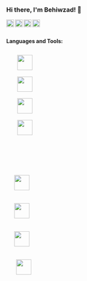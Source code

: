 ### Hi there, I'm Behiwzad! 👋
<a href="https://codesandbox.io/u/anuraghazra">
  <img align="left" alt="Anurag Hazra | CodeSandbox" width="20px" src="https://image.flaticon.com/icons/png/512/174/174855.png" />
</a>
<a href="https://codesandbox.io/u/anuraghazra">
  <img align="left" alt="Anurag Hazra | CodeSandbox" width="20px" src="https://image.flaticon.com/icons/png/512/174/174876.png" />
</a>
<a href="https://codesandbox.io/u/anuraghazra">
  <img align="left" alt="Anurag Hazra | CodeSandbox" width="20px" src="https://image.flaticon.com/icons/png/512/174/174872.png" />
</a>
<a href="https://codesandbox.io/u/anuraghazra">
  <img align="left" alt="Anurag Hazra | CodeSandbox" width="20px" src="https://image.flaticon.com/icons/png/512/174/174857.png" />
</a>

<br />
<br />


**Languages and Tools:**  

<div background-color="red">
  
  <code>
    <img height="40" width="40" src="https://img.icons8.com/color/48/000000/java-coffee-cup-logo--v1.png">
  </code>

  <code>
    <img height="40" width="40" src="https://img.icons8.com/color/48/000000/spring-logo.png">
  </code>

  <code>
    <img height="40" width="40" src="https://img.icons8.com/color/48/000000/intellij-idea.png">
  </code>
  
  <code>
    <img height="40" width="40" src="https://img.icons8.com/color/48/000000/react-native.png">
    <code/>
  
 <div/>

  <div>
  
  <code>
    <img height="40" width="40" src="https://img.icons8.com/color/48/000000/html-5--v1.png">
  </code>

  <code>
    <img height="40" width="40" src="https://img.icons8.com/color/48/000000/css3.png">
  </code>

  <code>
    <img height="40" width="40" src="https://img.icons8.com/color/48/000000/javascript--v1.png">
  </code>
    
   <code>
     <img height="40" width="40" src="https://img.icons8.com/color/48/000000/visual-studio-code-2019.png"/>
     <code/>
  
 <div/>
    

